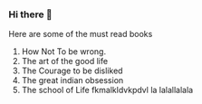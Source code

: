 ### Hi there 👋

<!--
**renu-bamba/renu-bamba** is a ✨ _special_ ✨ repository because its `README.md` (this file) appears on your GitHub profile.

Here are some ideas to get you started:

- 🔭 I’m currently working on ...
- 🌱 I’m currently learning ...
- 👯 I’m looking to collaborate on ...
- 🤔 I’m looking for help with ...
- 💬 Ask me about ...
- 📫 How to reach me: ... 
hey whatever yeah again this is whatever
-->


Here are some of the must read books

1) How Not To be wrong.
2) The art of the good life
3) The Courage to be disliked
4) The great indian obsession
5) The school of Life
fkmalkldvkpdvl la lalallalala
